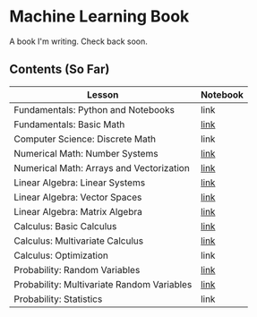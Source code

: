 # Machine Learning Book
A book I'm writing. Check back soon.

## Contents (So Far)

|                     Lesson                 |  Notebook |
| ------------------------------------------ | --------- |
| Fundamentals: Python and Notebooks         | link |
| Fundamentals: Basic Math                   | [link](https://github.com/rkingery/ml-book/blob/master/notebooks/basic-math.ipynb) |
| Computer Science: Discrete Math            | link |
| Numerical Math: Number Systems             | [link](https://github.com/rkingery/ml-book/blob/master/notebooks/numerical-computing.ipynb) |
| Numerical Math: Arrays and Vectorization   | [link](https://github.com/rkingery/ml-book/blob/master/notebooks/vectorization.ipynb) |
| Linear Algebra: Linear Systems             | [link](https://github.com/rkingery/ml-book/blob/master/notebooks/linear-systems.ipynb) |
| Linear Algebra: Vector Spaces              | [link](https://github.com/rkingery/ml-book/blob/master/notebooks/vector-spaces.ipynb) |
| Linear Algebra: Matrix Algebra             | [link](https://github.com/rkingery/ml-book/blob/master/notebooks/matrix-algebra.ipynb) |
| Calculus: Basic Calculus                   | [link](https://github.com/rkingery/ml-book/blob/master/notebooks/basic-calculus.ipynb) |
| Calculus: Multivariate Calculus            | [link](https://github.com/rkingery/ml-book/blob/master/notebooks/multivariate-calculus.ipynb) |
| Calculus: Optimization                     | link |
| Probability: Random Variables              | [link](https://github.com/rkingery/ml-book/blob/master/notebooks/probability.ipynb) |
| Probability: Multivariate Random Variables | [link](https://github.com/rkingery/ml-book/blob/master/notebooks/multivariate-probability.ipynb) |
| Probability: Statistics                    | link |
